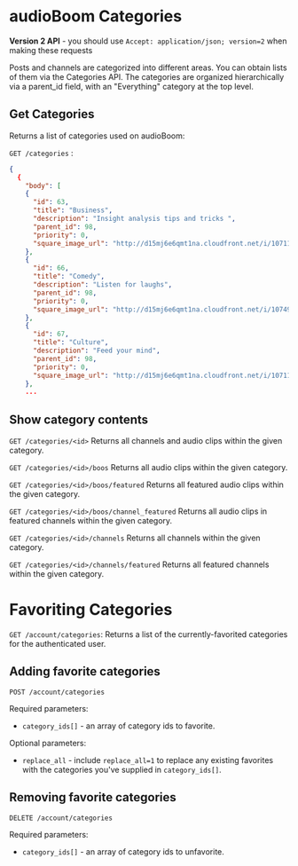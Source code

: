 # audioBoom Categories

**Version 2 API** - you should use `Accept: application/json; version=2` when making these requests

Posts and channels are categorized into different areas. You can obtain lists of them via the Categories API.  The categories are organized hierarchically via a parent_id field, with an "Everything" category at the top level.

Get Categories
----
Returns a list of categories used on audioBoom:

`GET /categories` :

```json
{
  {
    "body": [
    {
      "id": 63,
      "title": "Business",
      "description": "Insight analysis tips and tricks ",
      "parent_id": 98,
      "priority": 0,
      "square_image_url": "http://d15mj6e6qmt1na.cloudfront.net/i/10711101"
    },
    {
      "id": 66,
      "title": "Comedy",
      "description": "Listen for laughs",
      "parent_id": 98,
      "priority": 0,
      "square_image_url": "http://d15mj6e6qmt1na.cloudfront.net/i/10749503"
    },
    {
      "id": 67,
      "title": "Culture",
      "description": "Feed your mind",
      "parent_id": 98,
      "priority": 0,
      "square_image_url": "http://d15mj6e6qmt1na.cloudfront.net/i/10711109"
    },
    ...
```



Show category contents
----

`GET /categories/<id>` Returns all channels and audio clips within the given category.

`GET /categories/<id>/boos` Returns all audio clips within the given category.
  
`GET /categories/<id>/boos/featured` Returns all featured audio clips within the given category.
  
`GET /categories/<id>/boos/channel_featured` Returns all audio clips in featured channels within the given category.
  
`GET /categories/<id>/channels` Returns all channels within the given category.
  
`GET /categories/<id>/channels/featured` Returns all featured channels within the given category.


# Favoriting Categories


`GET /account/categories`: Returns a list of the currently-favorited categories for the authenticated user.

Adding favorite categories
---

`POST /account/categories`

Required parameters:
* `category_ids[]` - an array of category ids to favorite.

Optional parameters:
* `replace_all` - include `replace_all=1` to replace any existing favorites with the categories you've supplied in `category_ids[]`.


Removing favorite categories
---

`DELETE /account/categories`

Required parameters:
* `category_ids[]` - an array of category ids to unfavorite.


